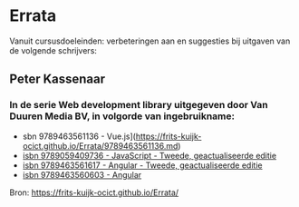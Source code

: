 # Errata

Vanuit cursusdoeleinden: verbeteringen aan en suggesties bij uitgaven van de volgende schrijvers:

## Peter Kassenaar
### In de serie Web development library uitgegeven door Van Duuren Media BV, in volgorde van ingebruikname: 

- sbn 9789463561136 - Vue.js](https://frits-kuijk-ocict.github.io/Errata/9789463561136.md)
- [isbn 9789059409736 - JavaScript - Tweede, geactualiseerde editie](https://frits-kuijk-ocict.github.io/9789059409736.md)
- [isbn 9789463561617 - Angular - Tweede, geactualiseerde editie](https://frits-kuijk-ocict.github.io/9789463561617.md)
- [isbn 9789463560603 - Angular](https://frits-kuijk-ocict.github.io/9789463560603.md)

Bron: https://frits-kuijk-ocict.github.io/Errata/
